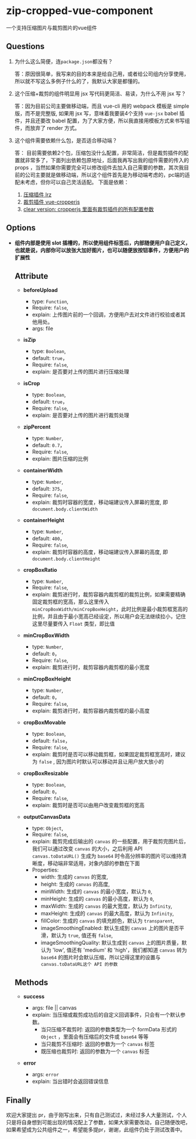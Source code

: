 # zip-cropped-vue-component
一个支持压缩图片与裁剪图片的vue组件
   

Questions
---------
1. 为什么这么简便，连`package.json`都没有？

	 答：原因很简单，我写来的目的本来是给自己用，或者给公司组内分享使用，所以就不写这么多例子什么的了，我默认大家是都懂的。
   
 2. 这个压缩+裁剪的组件明显用 jsx 写代码更简洁、易读，为什么不用 jsx 写？
 
	 答：因为目前公司主要做移动端，而且 vue-cli 用的 webpack 模板是 simple 版，而不是完整版, 如果用 jsx 写，意味着我要装4个支持 `vue-jsx` babel 插件，并且还要改 babel 配置，为了大家方便，所以我直接用模板方式来书写组件，而放弃了 render 方式。
 
 3. 这个组件需要依赖什么包，是否适合移动端？
 
	 答： 目前需要依赖2个包，压缩包没什么配置，非常简洁，但是裁剪插件的配置就非常多了，下面列出依赖包原地址，后面我再写出我的组件需要的传入的 props ，当然如果你需要完全可以修改组件去加入自己需要的参数，其次我目前的公司主要就是做移动端，所以这个组件首先是为移动端考虑的，pc端的适配未考虑，但你可以自己灵活适配。
	 下面是依赖：
	 1. [压缩插件 lrz](https://github.com/think2011/localResizeIMG)
	 2.  [裁剪插件 vue-cropperjs](https://github.com/Agontuk/vue-cropperjs)
	 3. [clear version: cropperjs 里面有裁剪插件的所有配置参数](https://github.com/fengyuanchen/cropperjs#main)
   
   
Options
----
 - **组件内部是使用 slot 插槽的，所以使用组件标签后，内部随便用户自己定义，也就是说，内部你可以放张大加好图片，也可以随便放按钮事件，方便用户的扩展性**

	Attribute
	---------

	 - **beforeUpload**
		 - type: `Function`,
		 - Require: `false`,
		 - explain: 上传图片前的一个回调，方便用户去对文件进行校验或者其他用处。
		 - args: file
	 - **isZip**
		 - type: `Boolean`,
		 - default: `true`，
		 - Require: `false`,
		 - explain: 是否要对上传的图片进行压缩处理 

	 - **isCrop**
		 - type: `Boolean`,
		 - default: `true`，
		 - Require: `false`,
		 - explain: 是否要对上传的图片进行裁剪处理
		 
	 - **zipPercent**
		 - type: `Number`,
		 - default: `0.7`，
		 - Require: `false`,
		 - explain: 图片压缩的比例
	
	 - **containerWidth**
		 - type: `Number`,
		 - default: `375`，
		 - Require: `false`,
		 - explain: 裁剪时容器的宽度，移动端建议传入屏幕的宽度, 即 `document.body.clientWidth`

	 - **containerHeight**
		 - type: `Number`,
		 - default: `400`，
		 - Require: `false`,
		 - explain: 裁剪时容器的高度，移动端建议传入屏幕的高度, 即 `document.body.clientHeight`

	 - **cropBoxRatio**
		 - type: `Number`,
		 - Require: `false`,
		 - explain: 裁剪进行时，裁剪容器内裁剪框的裁剪比例，如果需要精确固定裁剪框的宽高，那么这里传入 `minCropBoxWidth/minCropBoxHeight`，此时比例是最小裁剪框宽高的比例，并且由于最小宽高已经设定，所以用户会无法继续拉小，记住这里尽量要传入 `Float` 类型，即比值

	 - **minCropBoxWidth**
		 - type: `Number`,
		 - default: `0`，
		 - Require: `false`,
		 - explain: 裁剪进行时，裁剪容器内裁剪框的最小宽度

	 - **minCropBoxHeight**
		 - type: `Number`,
		 - default: `0`，
		 - Require: `false`,
		 - explain: 裁剪进行时，裁剪容器内裁剪框的最小高度

	 - **cropBoxMovable**
		 - type: `Boolean`,
		 - default: `false`，
		 - Require: `false`,
		 - explain: 裁剪时是否可以移动裁剪框，如果固定裁剪框宽高时，建议为 `false` , 因为图片时默认可以移动并且让用户放大放小的

	 - **cropBoxResizable**
		 - type: `Boolean`,
		 - default: `0`，
		 - Require: `false`,
		 - explain: 裁剪时是否可以由用户改变裁剪框的宽高

	 - **outputCanvasData**
		 - type: `Object`,
		 - Require: `false`,
		 - explain: 裁剪完成后输出的 `canvas` 的一些配置，用于裁剪完图片后，我们可以通过改变 `canvas` 的大小，之后利用 API  `canvas.toDataURL()` 生成为 `base64` 时令高分辨率的图片可以维持清晰度，移动端非常适用，对象内部的参数在下面
		 - Properties:
			 - width: 生成的 `canvas` 的宽度,
			 - height: 生成的 `canvas` 的高度,
			 - minWidth: 生成的 `canvas` 的最小宽度，默认为 `0`,
			 - minHeight: 生成的 `canvas` 的最小高度，默认为 `0`,
			 - maxWidth: 生成的 `canvas` 的最大宽度，默认为 `Infinity`,
			 - maxHeight: 生成的 `canvas` 的最大高度，默认为 `Infinity`,
			 - fillColor: 生成的 `canvas` 的填充颜色，默认为 `transparent`,
			 - imageSmoothingEnabled: 默认生成到 `canvas` 上的图片是否平滑，默认为 `true`, 值还有 `false`,
			 - imageSmoothingQuality: 默认生成到 `canvas` 上的图片质量，默认为 'low', 值还有 'medium' 和 'high'，我们都知道 `canvas` 转为 `base64` 的图片时会默认压缩，所以记得这里的设置与 `canvas.toDataURL这个 API 的参数`

	Methods
	---------
	
	 - **success**
		 - args: file || canvas
		 - explain: 当压缩或裁剪成功后的自定义回调事件，只会有一个默认参数。
			 - 当只压缩不裁剪时: 返回的参数类型为一个 formData 形式的`Object` ，里面会有压缩后的文件或 `base64` 等等
			 - 当只裁剪不压缩时: 返回的参数为一个 `canvas` 标签
			 - 既压缩也裁剪时: 返回的参数为一个 `canvas` 标签

	 - **error**
		 - args: `error`
		 - explain: 当出错时会返回错误信息

Finally
---------
欢迎大家提出 pr，由于刚写出来，只有自己测试过，未经过多人大量测试，个人只是将自身想到可能出现的情况配上了参数，如果大家需要改动，自己随便改吧，如果希望成为公共组件之一，希望能多提pr，谢谢，此组件仍处于测试改善中。
